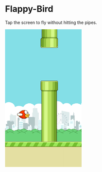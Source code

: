 # Flappy-Bird
Tap the screen to fly without hitting the pipes.

<img width="50%" alt="Title" src="./README_FILES/Flappy_Bird.png" />